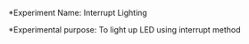 *Experiment Name: Interrupt Lighting

*Experimental purpose: To light up LED using interrupt method
